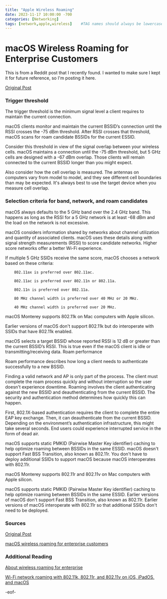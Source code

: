 ```yaml
---
title: "Apple Wireless Roaming"
date: 2023-11-17 10:00:00 -700
categories: [Networking]
tags: [network,apple,wireless]    #TAG names should always be lowercase
---
```


# macOS Wireless Roaming for Enterprise Customers

This is from a Reddit post that I recently found. I wanted to make sure I kept it for future reference, so I'm posting it here.

[Original Post](https://www.reddit.com/r/networking/comments/17x5ari/apple_has_support_documents_that_explicitly/)

### Trigger threshold

The trigger threshold is the minimum signal level a client requires to maintain the current connection.

macOS clients monitor and maintain the current BSSID’s connection until the RSSI crosses the -75 dBm threshold. After RSSI crosses that threshold, macOS scans for roam candidate BSSIDs for the current ESSID.

Consider this threshold in view of the signal overlap between your wireless cells. macOS maintains a connection until the -75 dBm threshold, but 5 GHz cells are designed with a -67 dBm overlap. Those clients will remain connected to the current BSSID longer than you might expect.

Also consider how the cell overlap is measured. The antennas on computers vary from model to model, and they see different cell boundaries than may be expected. It's always best to use the target device when you measure cell overlap.

### Selection criteria for band, network, and roam candidates

macOS always defaults to the 5 GHz band over the 2.4 GHz band. This happens as long as the RSSI for a 5 GHz network is at least -68 dBm and the load on the network is not excessive.

macOS considers information shared by networks about channel utilization and quantity of associated clients. macOS uses these details along with signal strength measurements (RSSI) to score candidate networks. Higher score networks offer a better Wi-Fi experience.

If multiple 5 GHz SSIDs receive the same score, macOS chooses a network based on these criteria:

```shell
    802.11ax is preferred over 802.11ac.

    802.11ac is preferred over 802.11n or 802.11a.

    802.11n is preferred over 802.11a.

    80 MHz channel width is preferred over 40 MHz or 20 MHz.

    40 MHz channel width is preferred over 20 MHz.
```

macOS Monterey supports 802.11k on Mac computers with Apple silicon.

Earlier versions of macOS don't support 802.11k but do interoperate with SSIDs that have 802.11k enabled.

macOS selects a target BSSID whose reported RSSI is 12 dB or greater than the current BSSID’s RSSI. This is true even if the macOS client is idle or transmitting/receiving data.
Roam performance

Roam performance describes how long a client needs to authenticate successfully to a new BSSID.

Finding a valid network and AP is only part of the process. The client must complete the roam process quickly and without interruption so the user doesn't experience downtime. Roaming involves the client authenticating against the new BSSID and deauthenticating from the current BSSID. The security and authentication method determines how quickly this can happen.

First, 802.1X-based authentication requires the client to complete the entire EAP key exchange. Then, it can deauthenticate from the current BSSID. Depending on the environment’s authentication infrastructure, this might take several seconds. End users could experience interrupted service in the form of dead air.

macOS supports static PMKID (Pairwise Master Key identifier) caching to help optimize roaming between BSSIDs in the same ESSID. macOS doesn't support Fast BSS Transition, also known as 802.11r. You don't have to deploy additional SSIDs to support macOS because macOS interoperates with 802.11r.

macOS Monterey supports 802.11r and 802.11v on Mac computers with Apple silicon.

macOS supports static PMKID (Pairwise Master Key identifier) caching to help optimize roaming between BSSIDs in the same ESSID. Earlier versions of macOS don't support Fast BSS Transition, also known as 802.11r. Earlier versions of macOS interoperate with 802.11r so that additional SSIDs don't need to be deployed.

### Sources

[Original Post](https://www.reddit.com/r/networking/comments/17x5ari/apple_has_support_documents_that_explicitly/)

[macOS wireless roaming for enterprise customers](https://support.apple.com/en-us/102002)


### Additional Reading

[About wireless roaming for enterprise](https://support.apple.com/en-us/HT203068)

[Wi-Fi network roaming with 802.11k, 802.11r, and 802.11v on iOS, iPadOS, and macOS](https://support.apple.com/en-us/103274)

-eof-